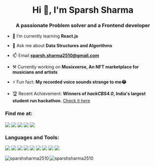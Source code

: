 <h1 align="center">Hi 👋, I'm Sparsh Sharma</h1>
<h3 align="center">A passionate Problem solver and a Frontend developer</h3>

- 🌱 I’m currently learning **React.js**

- 💬 Ask me about **Data Structures and Algorithms**

- 📫 Email **sparsh.sharma2510@gmail.com**

- ⚒ Currently working on **Musixverse, An NFT marketplace for musicians and artists** 

- ⚡ Fun fact: **My recorded voice sounds strange to me😂**

- 🏆 Recent Achievement: **Winners of *hackCBS4.0*, India's largest student run hackathon.** <a href="https://hackcbs4.hackerearth.com/">Check it here</a>

<h3 align="left">Find me at:</h3>
<p align="left">
 <a href="https://linkedin.com/in/sparsharma" target="blank"><img align="center" src="https://img.shields.io/badge/LinkedIn-0077B5?style=for-the-badge&logo=linkedin&logoColor=white"/></a>
 <a href="https://www.leetcode.com/sparsh_2510" target="blank"><img align="center" src="https://img.shields.io/badge/-LeetCode-FFA116?style=for-the-badge&logo=LeetCode&logoColor=black"/></a> 
<a href="https://auth.geeksforgeeks.org/user/sparshsharma2510/practice/" target="blank"><img align="center" src="https://img.shields.io/badge/GeeksforGeeks-298D46?style=for-the-badge&logo=geeksforgeeks&logoColor=white"/></a>
  <a href="https://www.codechef.com/users/sparsh_2510" target="blank"><img align="center" src="https://img.shields.io/badge/Codechef-%23B92B27.svg?&style=for-the-badge&logo=Codechef&logoColor=white"/></a>
<a href="https://www.hackerrank.com/Sparsh2510?hr_r=1" target="blank"><img align="center" src="https://img.shields.io/badge/-Hackerrank-2EC866?style=for-the-badge&logo=HackerRank&logoColor=white"/></a>
</p>

<h3 align="left">Languages and Tools:</h3>
<p align="left">
<img src = "https://img.shields.io/badge/Java-ED8B00?style=for-the-badge&logo=java&logoColor=white"/>
<img src= "https://img.shields.io/badge/-NodeJs-9DFC03?logo=node.js&logoColor=white&color=green&style=for-the-badge"/>
<img src = "https://img.shields.io/badge/JavaScript-323330?style=for-the-badge&logo=javascript&logoColor=F7DF1E" />
<img src = "https://img.shields.io/badge/HTML5-E34F26?style=for-the-badge&logo=html5&logoColor=white"/>
<img src = "https://img.shields.io/badge/CSS3-1572B6?style=for-the-badge&logo=css3&logoColor=white"/>
<img src = "https://img.shields.io/badge/MongoDB-4EA94B?style=for-the-badge&logo=mongodb&logoColor=white"/>
<img src = "https://img.shields.io/badge/jQuery-0769AD?style=for-the-badge&logo=jquery&logoColor=white"/>
<img src = "https://img.shields.io/badge/Bootstrap-563D7C?style=for-the-badge&logo=bootstrap&logoColor=white"/>
<img src = "https://img.shields.io/badge/React-20232A?style=for-the-badge&logo=react&logoColor=61DAFB"/>
</p>
<p>
 <img align="left" src="https://github-readme-stats.vercel.app/api/top-langs?username=sparshsharma2510&show_icons=true&locale=en&layout=compact" alt="sparshsharma2510" />
<img align="centre" src="https://github-readme-stats.vercel.app/api?username=sparshsharma2510&show_icons=true&locale=en" alt="sparshsharma2510" /></p>

